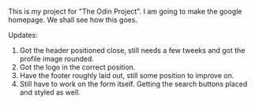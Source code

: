 <!-- @format -->

This is my project for "The Odin Project". I am going to make the google
homepage. We shall see how this goes.

Updates:

1. Got the header positioned close, still needs a few tweeks and got the profile
   image rounded.
2. Got the logo in the correct position.
3. Have the footer roughly laid out, still some position to improve on.
4. Still have to work on the form itself. Getting the search buttons placed and
   styled as well.
